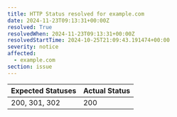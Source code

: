 ```yaml
---
title: HTTP Status resolved for example.com
date: 2024-11-23T09:13:31+00:00Z
resolved: True
resolvedWhen: 2024-11-23T09:13:31+00:00Z
resolvedStartTime: 2024-10-25T21:09:43.191474+00:00
severity: notice
affected:
  - example.com
section: issue
---
```


| Expected Statuses | Actual Status  |
|-------------------|----------------|
| 200, 301, 302 | 200 |
